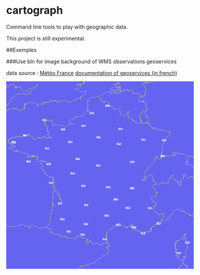 # cartograph
Command line tools to play with geographic data.

This project is still experimental.

##Exemples

###Use bln for image background of WMS observations geoservices

data source : [Météo France](https://donneespubliques.meteofrance.fr/?fond=geoservices&id_dossier=14)
[documentation of geoservices (in french)](https://donneespubliques.meteofrance.fr/client/gfx/utilisateur/File/documentation-webservices-inspire.pdf)

![bln_fr](assets/background_observations.png) 







